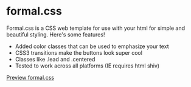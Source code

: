 formal.css
==========

Formal.css is a CSS web template for use with your html for simple and beautiful styling. Here's some features!

- Added color classes that can be used to emphasize your text
- CSS3 transitions make the buttons look super cool
- Classes like .lead and .centered
- Tested to work across all platforms (IE requires html shiv)

[Preview formal.css](http://owebboy.net/formal/)

